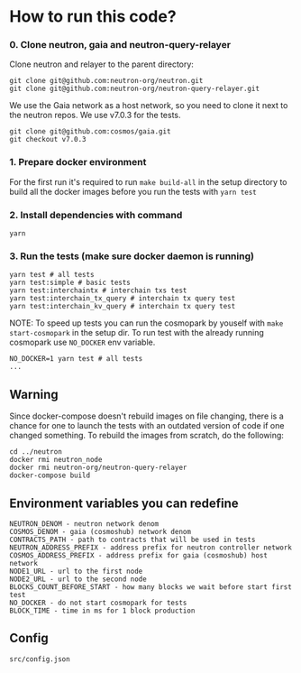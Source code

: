 # How to run this code?

### 0. Clone neutron, gaia and neutron-query-relayer

Clone neutron and relayer to the parent directory:

```shell
git clone git@github.com:neutron-org/neutron.git
git clone git@github.com:neutron-org/neutron-query-relayer.git
```

We use the Gaia network as a host network, so you need to clone it next to the neutron repos. We use v7.0.3 for the tests.

```shell
git clone git@github.com:cosmos/gaia.git
git checkout v7.0.3
```

### 1. Prepare docker environment

For the first run it's required to run `make build-all` in the setup directory to build all the docker images before you run the tests with `yarn test`

### 2. Install dependencies with command

```shell
yarn
```

### 3. Run the tests (make sure docker daemon is running)

```shell
yarn test # all tests
yarn test:simple # basic tests
yarn test:interchaintx # interchain txs test
yarn test:interchain_tx_query # interchain tx query test
yarn test:interchain_kv_query # interchain tx query test
```

NOTE: To speed up tests you can run the cosmopark by youself with `make start-cosmopark` in the setup dir. To run test with the already running cosmopark use `NO_DOCKER` env variable.

```shell
NO_DOCKER=1 yarn test # all tests
...
```

## Warning

Since docker-compose doesn't rebuild images on file changing, there is a chance for one to launch the tests with an
outdated version of code if one changed something. To rebuild the images from scratch, do the following:

```
cd ../neutron
docker rmi neutron_node
docker rmi neutron-org/neutron-query-relayer
docker-compose build
```

## Environment variables you can redefine

```env
NEUTRON_DENOM - neutron network denom
COSMOS_DENOM - gaia (cosmoshub) network denom
CONTRACTS_PATH - path to contracts that will be used in tests
NEUTRON_ADDRESS_PREFIX - address prefix for neutron controller network
COSMOS_ADDRESS_PREFIX - address prefix for gaia (cosmoshub) host network
NODE1_URL - url to the first node
NODE2_URL - url to the second node
BLOCKS_COUNT_BEFORE_START - how many blocks we wait before start first test
NO_DOCKER - do not start cosmopark for tests
BLOCK_TIME - time in ms for 1 block production
```

## Config

```
src/config.json
```
